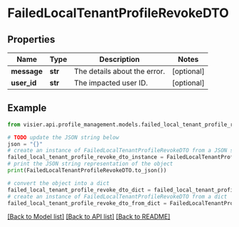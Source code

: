 # FailedLocalTenantProfileRevokeDTO


## Properties

Name | Type | Description | Notes
------------ | ------------- | ------------- | -------------
**message** | **str** | The details about the error. | [optional] 
**user_id** | **str** | The impacted user ID. | [optional] 

## Example

```python
from visier.api.profile_management.models.failed_local_tenant_profile_revoke_dto import FailedLocalTenantProfileRevokeDTO

# TODO update the JSON string below
json = "{}"
# create an instance of FailedLocalTenantProfileRevokeDTO from a JSON string
failed_local_tenant_profile_revoke_dto_instance = FailedLocalTenantProfileRevokeDTO.from_json(json)
# print the JSON string representation of the object
print(FailedLocalTenantProfileRevokeDTO.to_json())

# convert the object into a dict
failed_local_tenant_profile_revoke_dto_dict = failed_local_tenant_profile_revoke_dto_instance.to_dict()
# create an instance of FailedLocalTenantProfileRevokeDTO from a dict
failed_local_tenant_profile_revoke_dto_from_dict = FailedLocalTenantProfileRevokeDTO.from_dict(failed_local_tenant_profile_revoke_dto_dict)
```
[[Back to Model list]](../README.md#documentation-for-models) [[Back to API list]](../README.md#documentation-for-api-endpoints) [[Back to README]](../README.md)


